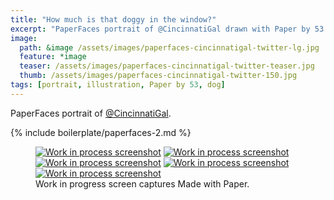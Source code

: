 ```yaml
---
title: "How much is that doggy in the window?"
excerpt: "PaperFaces portrait of @CincinnatiGal drawn with Paper by 53 on an iPad."
image: 
  path: &image /assets/images/paperfaces-cincinnatigal-twitter-lg.jpg 
  feature: *image
  teaser: /assets/images/paperfaces-cincinnatigal-twitter-teaser.jpg
  thumb: /assets/images/paperfaces-cincinnatigal-twitter-150.jpg
tags: [portrait, illustration, Paper by 53, dog]
---
```


PaperFaces portrait of [@CincinnatiGal](http://twitter.com/CincinnatiGal).

{% include boilerplate/paperfaces-2.md %}

<figure class="third">
  <a href="{{ site.url }}/assets/images/paperfaces-cincinnatigal-process-1-lg.jpg"><img src="{{ site.url }}/assets/images/paperfaces-cincinnatigal-process-1-600.jpg" alt="Work in process screenshot"></a>
  <a href="{{ site.url }}/assets/images/paperfaces-cincinnatigal-process-2-lg.jpg"><img src="{{ site.url }}/assets/images/paperfaces-cincinnatigal-process-2-600.jpg" alt="Work in process screenshot"></a>
  <a href="{{ site.url }}/assets/images/paperfaces-cincinnatigal-process-3-lg.jpg"><img src="{{ site.url }}/assets/images/paperfaces-cincinnatigal-process-3-600.jpg" alt="Work in process screenshot"></a>
  <a href="{{ site.url }}/assets/images/paperfaces-cincinnatigal-process-4-lg.jpg"><img src="{{ site.url }}/assets/images/paperfaces-cincinnatigal-process-4-600.jpg" alt="Work in process screenshot"></a>
  <a href="{{ site.url }}/assets/images/paperfaces-cincinnatigal-process-5-lg.jpg"><img src="{{ site.url }}/assets/images/paperfaces-cincinnatigal-process-5-600.jpg" alt="Work in process screenshot"></a>
  <figcaption>Work in progress screen captures Made with Paper.</figcaption>
</figure>